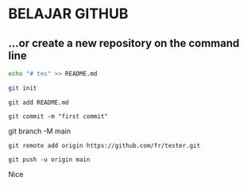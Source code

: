# BELAJAR GITHUB

## …or create a new repository on the command line
```bash
echo "# tes" >> README.md
```
```bash
git init
```
```
git add README.md
```
```
git commit -m "first commit"
```
git branch -M main
```
git remote add origin https://github.com/fr/tester.git
```
```
git push -u origin main
```
Nice
